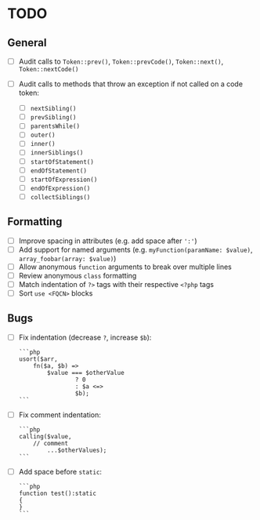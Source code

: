 # TODO

## General

- [ ] Audit calls to `Token::prev()`, `Token::prevCode()`, `Token::next()`, `Token::nextCode()`

- [ ] Audit calls to methods that throw an exception if not called on a code token:
  - [ ] `nextSibling()`
  - [ ] `prevSibling()`
  - [ ] `parentsWhile()`
  - [ ] `outer()`
  - [ ] `inner()`
  - [ ] `innerSiblings()`
  - [ ] `startOfStatement()`
  - [ ] `endOfStatement()`
  - [ ] `startOfExpression()`
  - [ ] `endOfExpression()`
  - [ ] `collectSiblings()`

## Formatting

- [ ] Improve spacing in attributes (e.g. add space after `':'`)
- [ ] Add support for named arguments (e.g. `myFunction(paramName: $value)`, `array_foobar(array: $value)`)
- [ ] Allow anonymous `function` arguments to break over multiple lines
- [ ] Review anonymous `class` formatting
- [ ] Match indentation of `?>` tags with their respective `<?php` tags
- [ ] Sort `use <FQCN>` blocks

## Bugs

- [ ] Fix indentation (decrease `?`, increase `$b`):

      ```php
      usort($arr,
          fn($a, $b) =>
              $value === $otherValue
                      ? 0
                      : $a <=>
                      $b);
      ```

- [ ] Fix comment indentation:

      ```php
      calling($value,
          // comment
              ...$otherValues);
      ```

- [ ] Add space before `static`:

      ```php
      function test():static
      {
      }
      ```

